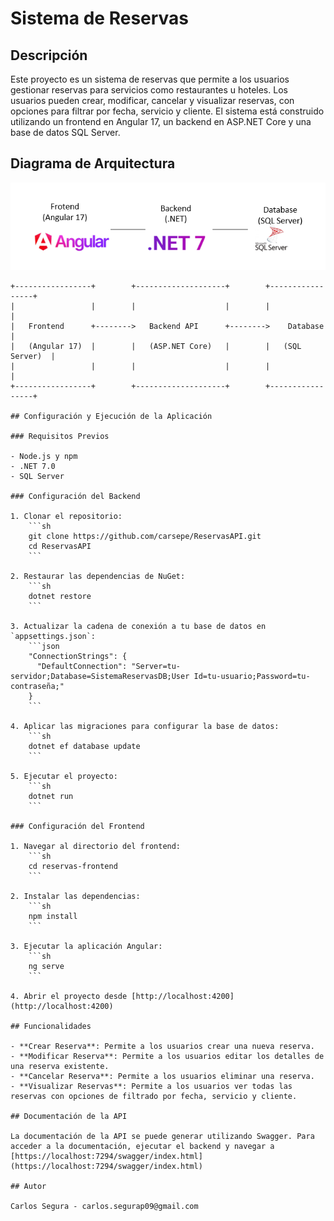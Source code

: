 # Sistema de Reservas

## Descripción

Este proyecto es un sistema de reservas que permite a los usuarios gestionar reservas para servicios como restaurantes u hoteles. Los usuarios pueden crear, modificar, cancelar y visualizar reservas, con opciones para filtrar por fecha, servicio y cliente. El sistema está construido utilizando un frontend en Angular 17, un backend en ASP.NET Core y una base de datos SQL Server.

## Diagrama de Arquitectura

![Diagrama de arquitectura](diagrama.png)

```plaintext
+-----------------+        +--------------------+        +-----------------+
|                 |        |                    |        |                 |
|   Frontend      +-------->   Backend API      +-------->    Database     |
|   (Angular 17)  |        |   (ASP.NET Core)   |        |   (SQL Server)  |
|                 |        |                    |        |                 |
+-----------------+        +--------------------+        +-----------------+

## Configuración y Ejecución de la Aplicación

### Requisitos Previos

- Node.js y npm
- .NET 7.0
- SQL Server

### Configuración del Backend

1. Clonar el repositorio:
    ```sh
    git clone https://github.com/carsepe/ReservasAPI.git
    cd ReservasAPI
    ```

2. Restaurar las dependencias de NuGet:
    ```sh
    dotnet restore
    ```

3. Actualizar la cadena de conexión a tu base de datos en `appsettings.json`:
    ```json
    "ConnectionStrings": {
      "DefaultConnection": "Server=tu-servidor;Database=SistemaReservasDB;User Id=tu-usuario;Password=tu-contraseña;"
    }
    ```

4. Aplicar las migraciones para configurar la base de datos:
    ```sh
    dotnet ef database update
    ```

5. Ejecutar el proyecto:
    ```sh
    dotnet run
    ```

### Configuración del Frontend

1. Navegar al directorio del frontend:
    ```sh
    cd reservas-frontend
    ```

2. Instalar las dependencias:
    ```sh
    npm install
    ```

3. Ejecutar la aplicación Angular:
    ```sh
    ng serve
    ```

4. Abrir el proyecto desde [http://localhost:4200](http://localhost:4200)

## Funcionalidades

- **Crear Reserva**: Permite a los usuarios crear una nueva reserva.
- **Modificar Reserva**: Permite a los usuarios editar los detalles de una reserva existente.
- **Cancelar Reserva**: Permite a los usuarios eliminar una reserva.
- **Visualizar Reservas**: Permite a los usuarios ver todas las reservas con opciones de filtrado por fecha, servicio y cliente.

## Documentación de la API

La documentación de la API se puede generar utilizando Swagger. Para acceder a la documentación, ejecutar el backend y navegar a [https://localhost:7294/swagger/index.html](https://localhost:7294/swagger/index.html)

## Autor

Carlos Segura - carlos.segurap09@gmail.com

